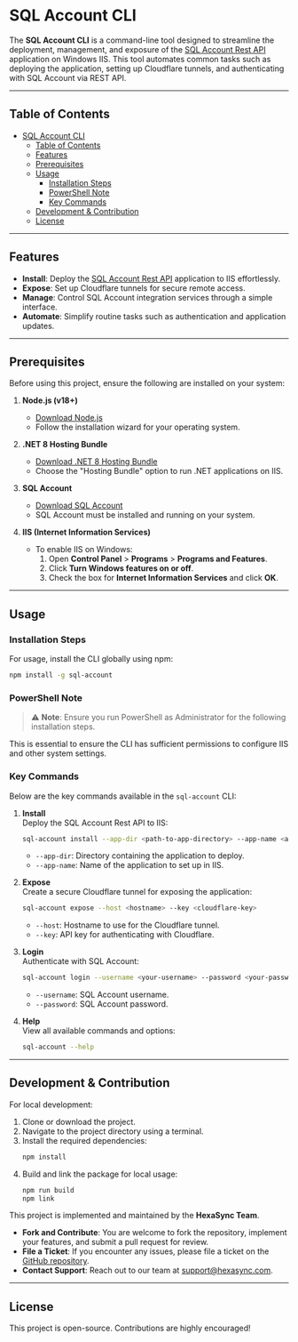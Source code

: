 # SQL Account CLI

The **SQL Account CLI** is a command-line tool designed to streamline the deployment, management, and exposure of the [SQL Account Rest API](https://github.com/beehexacorp/sqlaccountapi) application on Windows IIS. This tool automates common tasks such as deploying the application, setting up Cloudflare tunnels, and authenticating with SQL Account via REST API.

---

## Table of Contents

- [SQL Account CLI](#sql-account-cli)
  - [Table of Contents](#table-of-contents)
  - [Features](#features)
  - [Prerequisites](#prerequisites)
  - [Usage](#usage)
    - [Installation Steps](#installation-steps)
    - [PowerShell Note](#powershell-note)
    - [Key Commands](#key-commands)
  - [Development \& Contribution](#development--contribution)
  - [License](#license)

---

## Features

- **Install**: Deploy the [SQL Account Rest API](https://github.com/beehexacorp/sqlaccountapi) application to IIS effortlessly.
- **Expose**: Set up Cloudflare tunnels for secure remote access.
- **Manage**: Control SQL Account integration services through a simple interface.
- **Automate**: Simplify routine tasks such as authentication and application updates.

---

## Prerequisites

Before using this project, ensure the following are installed on your system:

1. **Node.js (v18+)**  
   - [Download Node.js](https://nodejs.org/)
   - Follow the installation wizard for your operating system.

2. **.NET 8 Hosting Bundle**  
   - [Download .NET 8 Hosting Bundle](https://dotnet.microsoft.com/download/dotnet/8.0)  
   - Choose the "Hosting Bundle" option to run .NET applications on IIS.

3. **SQL Account**  
   - [Download SQL Account](https://www.sql.com.my/products/)  
   - SQL Account must be installed and running on your system.

4. **IIS (Internet Information Services)**  
   - To enable IIS on Windows:
     1. Open **Control Panel** > **Programs** > **Programs and Features**.
     2. Click **Turn Windows features on or off**.
     3. Check the box for **Internet Information Services** and click **OK**.

---

## Usage

### Installation Steps

For usage, install the CLI globally using npm:

```bash
npm install -g sql-account
```

### PowerShell Note

> ⚠️ **Note**: Ensure you run PowerShell as Administrator for the following installation steps.

This is essential to ensure the CLI has sufficient permissions to configure IIS and other system settings.

### Key Commands

Below are the key commands available in the `sql-account` CLI:

1. **Install**  
   Deploy the SQL Account Rest API to IIS:
   ```bash
   sql-account install --app-dir <path-to-app-directory> --app-name <application-name>
   ```
   - `--app-dir`: Directory containing the application to deploy.
   - `--app-name`: Name of the application to set up in IIS.

2. **Expose**  
   Create a secure Cloudflare tunnel for exposing the application:
   ```bash
   sql-account expose --host <hostname> --key <cloudflare-key>
   ```
   - `--host`: Hostname to use for the Cloudflare tunnel.
   - `--key`: API key for authenticating with Cloudflare.

3. **Login**  
   Authenticate with SQL Account:
   ```bash
   sql-account login --username <your-username> --password <your-password>
   ```
   - `--username`: SQL Account username.
   - `--password`: SQL Account password.

4. **Help**  
   View all available commands and options:
   ```bash
   sql-account --help
   ```

---

## Development & Contribution

For local development:

1. Clone or download the project.
2. Navigate to the project directory using a terminal.
3. Install the required dependencies:
   ```bash
   npm install
   ```
4. Build and link the package for local usage:
   ```bash
   npm run build
   npm link
   ```

This project is implemented and maintained by the **HexaSync Team**.

- **Fork and Contribute**: You are welcome to fork the repository, implement your features, and submit a pull request for review.
- **File a Ticket**: If you encounter any issues, please file a ticket on the [GitHub repository](https://github.com/beehexacorp/sql-accounting-cli).
- **Contact Support**: Reach out to our team at [support@hexasync.com](mailto:support@hexasync.com).

---

## License

This project is open-source. Contributions are highly encouraged!